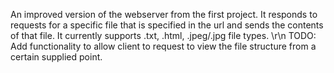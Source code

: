 An improved version of the webserver from the first project. It responds to requests for a specific file that is specified in the url and sends the contents of that file. It currently supports .txt, .html, .jpeg/.jpg file types. \r\n TODO: Add functionality to allow client to request to view the file structure from a certain supplied point.